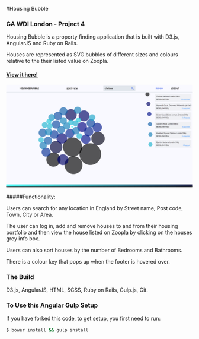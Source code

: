 #Housing Bubble

### GA WDI London - Project 4

Housing Bubble is a property finding application that is built with D3.js, AngularJS and Ruby on Rails.

Houses are represented as SVG bubbles of different sizes and colours relative to the their listed value on Zoopla.

#### [View it here!][url_id]
[url_id]: https://housingbubble.herokuapp.com

![](src/images/housingbubblescreen.png "Screen Shot")

#####Functionality:

Users can search for any location in England by Street name, Post code, Town, City or Area.

The user can log in, add and remove houses to and from their housing portfolio and then view the house listed on Zoopla by clicking on the houses grey info box.

Users can also sort houses by the number of Bedrooms and Bathrooms.

There is a colour key that pops up when the footer is hovered over.

### The Build

D3.js, AngularJS, HTML, SCSS, Ruby on Rails, Gulp.js, Git.


### To Use this Angular Gulp Setup

If you have forked this code, to get setup, you first need to run:

```sh
$ bower install && gulp install
```
